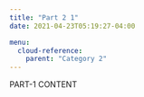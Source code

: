 ```yaml
---
title: "Part 2 1"
date: 2021-04-23T05:19:27-04:00

menu:
  cloud-reference:
    parent: "Category 2"
---
```


PART-1 CONTENT
